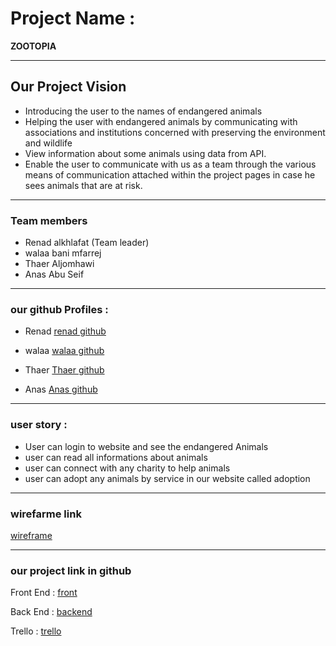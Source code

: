 # Project Name :

**ZOOTOPIA**

___________________________________________

 ## Our Project Vision 
 * Introducing the user to the names of endangered animals
 * Helping the user with endangered animals by communicating with associations and institutions concerned with preserving the environment and wildlife
 * View information about some animals using data from API.
 * Enable the user to communicate with us as a team through the various means of communication attached within the project pages in case he sees animals that are at risk.

 ____________________________

 ### Team members
* Renad alkhlafat (Team leader)
* walaa bani mfarrej 
* Thaer Aljomhawi 
* Anas Abu Seif  

____________________________________________

### our github Profiles :

* Renad 
[renad github](https://github.com/renadalkhlafat)

* walaa 
[walaa github](https://github.com/walaamohammad)

* Thaer 
[Thaer github](https://github.com/ThaerJomhawi)

* Anas 
[Anas github](https://github.com/anas-abusaif)

_____________________________________________________

### user story :
* User can login to website and see the endangered Animals 
* user can read all informations about animals
* user can connect with any charity to help animals 
* user can adopt any animals by service in our website called adoption  

 ____________________________________________
 ### wirefarme link
 [wireframe](file:///C:/Users/STUDENT/OneDrive/new_project.pdf)
 _________________________________________________
### our project link in github 
 
Front End : [front](https://github.com/cyclones-team/shelter-frontend)

Back End : [backend](https://github.com/cyclones-team/shelter-backend)

Trello : [trello](https://trello.com/b/pJgIZ7Fn/shelter)
